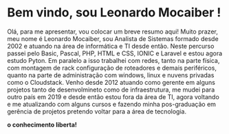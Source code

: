 # Bem vindo, sou Leonardo Mocaiber !

Olá, para me apresentar, vou colocar um breve resumo aqui! 
Muito prazer, meu nome é Leonardo Mocaiber, sou Analista de Sistemas formado desde 2002 e atuando na área de informática e TI desde então. Neste percurso passei pelo Basic, Pascal, PHP, HTML e CSS, IONIC e Laravel e estou agora estudo Pyton. Em paralelo a isso trabalhei com redes, tanto na parte física, com montagem de rack configuração de roteadores e demais periféricos, quanto na parte de administração com windows, linux e nuvens privadas como o Cloudstack. 
Venho desde 2012 atuando como gerente em alguns projetos tanto de desenvolmineto como de infraestrutura, me mudei para outro país em 2019 e desde então estou fora da área de TI, agora voltando e me atualizando com alguns cursos e fazendo  minha pos-graduação em gerência de projetos pretendo voltar para a área de tecnologia.

**o conhecimento liberta!**
